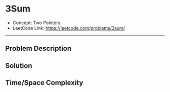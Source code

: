 # 3Sum

- Concept: Two Pointers
- LeetCode Link: https://leetcode.com/problems/3sum/

---

## Problem Description

## Solution

## Time/Space Complexity

